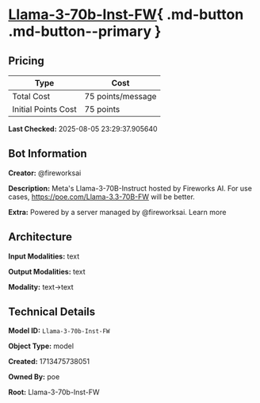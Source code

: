 # [Llama-3-70b-Inst-FW](https://poe.com/Llama-3-70b-Inst-FW){ .md-button .md-button--primary }

## Pricing

| Type | Cost |
|------|------|
| Total Cost | 75 points/message |
| Initial Points Cost | 75 points |

**Last Checked:** 2025-08-05 23:29:37.905640


## Bot Information

**Creator:** @fireworksai

**Description:** Meta's Llama-3-70B-Instruct hosted by Fireworks AI. For use cases, https://poe.com/Llama-3.3-70B-FW will be better.

**Extra:** Powered by a server managed by @fireworksai. Learn more


## Architecture

**Input Modalities:** text

**Output Modalities:** text

**Modality:** text->text


## Technical Details

**Model ID:** `Llama-3-70b-Inst-FW`

**Object Type:** model

**Created:** 1713475738051

**Owned By:** poe

**Root:** Llama-3-70b-Inst-FW
